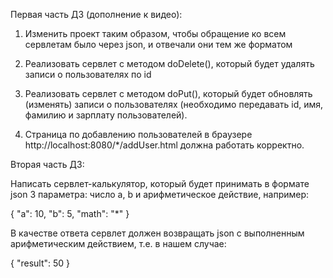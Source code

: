 Первая часть ДЗ (дополнение к видео):

1. Изменить проект таким образом, чтобы обращение ко всем сервлетам было через json, и отвечали они тем же форматом

2. Реализовать сервлет с методом doDelete(), который будет удалять записи о пользователях по id

3. Реализовать сервлет с методом doPut(), который будет обновлять (изменять) записи о пользователях (необходимо передавать id, имя, фамилию и зарплату пользователей).

4. Страница по добавлению пользователей в браузере http://localhost:8080/*/addUser.html должна работать корректно.



Вторая часть ДЗ:

Написать сервлет-калькулятор, который будет принимать в формате json 3 параметра: число а, b и арифметическое действие, например:

{
"a": 10,
"b": 5,
"math": "*"
}

В качестве ответа сервлет должен возвращать json с выполненным арифметическим действием, т.е. в нашем случае:

{
"result": 50
}
